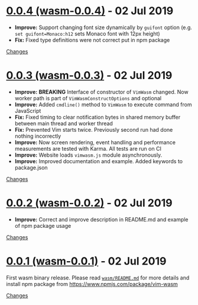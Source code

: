 <a name="wasm-0.0.4"></a>
# [0.0.4 (wasm-0.0.4)](https://github.com/rhysd/vim.wasm/releases/tag/wasm-0.0.4) - 02 Jul 2019

- **Improve:** Support changing font size dynamically by `guifont` option (e.g. `set guifont=Monaco:h12` sets Monaco font with 12px height)
- **Fix:** Fixed type definitions were not correct put in npm package

[Changes][wasm-0.0.4]


<a name="wasm-0.0.3"></a>
# [0.0.3 (wasm-0.0.3)](https://github.com/rhysd/vim.wasm/releases/tag/wasm-0.0.3) - 02 Jul 2019

- **Improve:** **BREAKING** Interface of constructor of `VimWasm` changed. Now worker path is part of `VimWasmConstructOptions` and optional
- **Improve:** Added `cmdline()` method to `VimWasm` to execute command from JavaScript
- **Fix:** Fixed timing to clear notification bytes in shared memory buffer between main thread and worker thread
- **Fix:** Prevented Vim starts twice. Previously second run had done nothing incorrectly
- **Improve:** Now screen rendering, event handling and performance measurements are tested with Karma. All tests are run on CI
- **Improve:** Website loads `vimwasm.js` module asynchronously.
- **Improve:** Improved documentation and example. Added keywords to package.json

[Changes][wasm-0.0.3]


<a name="wasm-0.0.2"></a>
# [0.0.2 (wasm-0.0.2)](https://github.com/rhysd/vim.wasm/releases/tag/wasm-0.0.2) - 02 Jul 2019

- **Improve:** Correct and improve description in README.md and example of npm package usage

[Changes][wasm-0.0.2]


<a name="wasm-0.0.1"></a>
# [0.0.1 (wasm-0.0.1)](https://github.com/rhysd/vim.wasm/releases/tag/wasm-0.0.1) - 02 Jul 2019

First wasm binary release. Please read [`wasm/README.md`](https://github.com/rhysd/vim.wasm/tree/wasm/wasm) for more details and install npm package from https://www.npmjs.com/package/vim-wasm

[Changes][wasm-0.0.1]


[wasm-0.0.4]: https://github.com/rhysd/vim.wasm/compare/wasm-0.0.3...wasm-0.0.4
[wasm-0.0.3]: https://github.com/rhysd/vim.wasm/compare/wasm-0.0.2...wasm-0.0.3
[wasm-0.0.2]: https://github.com/rhysd/vim.wasm/compare/wasm-0.0.1...wasm-0.0.2
[wasm-0.0.1]: https://github.com/rhysd/vim.wasm/tree/wasm-0.0.1

 <!-- Generated by changelog-from-release -->
